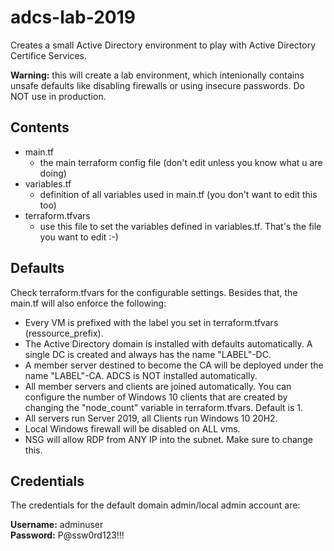 # adcs-lab-2019

Creates a small Active Directory environment to play with Active Directory Certifice Services.

**Warning:** this will create a lab environment, which intenionally contains unsafe defaults like disabling firewalls or using insecure passwords. Do NOT use in production.

## Contents

- main.tf
  - the main terraform config file (don't edit unless you know what u are doing)
- variables.tf
  - definition of all variables used in main.tf (you don't want to edit this too)
- terraform.tfvars
  - use this file to set the variables defined in variables.tf. That's the file you want to edit :-)

## Defaults

Check terraform.tfvars for the configurable settings. Besides that, the main.tf will also enforce the following:

- Every VM is prefixed with the label you set in terraform.tfvars (ressource_prefix).
- The Active Directory domain is installed with defaults automatically. A single DC is created and always has the name "LABEL"-DC.
- A member server destined to become the CA will be deployed under the name "LABEL"-CA. ADCS is NOT installed automatically.
- All member servers and clients are joined automatically. You can configure the number of Windows 10 clients that are created by changing the "node_count" variable in terraform.tfvars. Default is 1.
- All servers run Server 2019, all Clients run Windows 10 20H2.
- Local Windows firewall will be disabled on ALL vms.
- NSG will allow RDP from ANY IP into the subnet. Make sure to change this.

## Credentials

The credentials for the default domain admin/local admin account are:

**Username:** adminuser<br>
**Password:** P@ssw0rd123!!!
